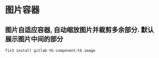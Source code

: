 # 图片容器

图片自适应容器, 自动缩放图片并裁剪多余部分. 默认展示图片中间的部分
---

````jsx
fis3 install gitlab:tb-component/tb-image
````